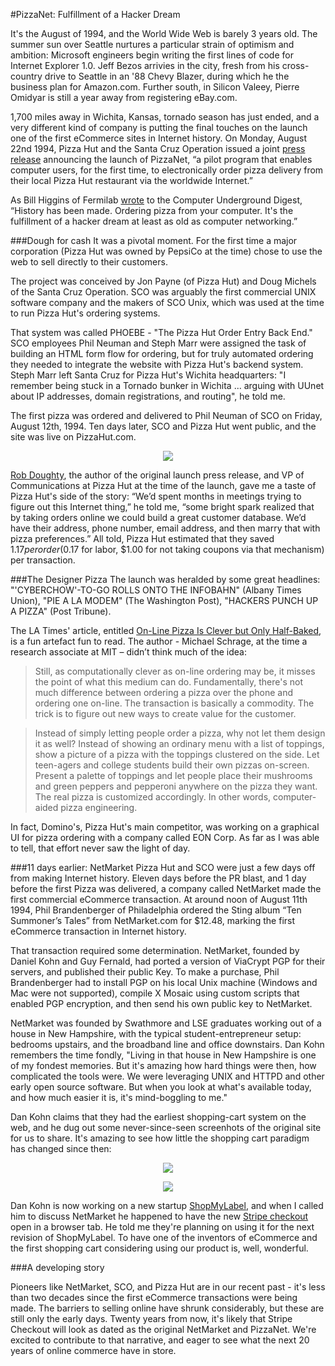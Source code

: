 #PizzaNet: Fulfillment of a Hacker Dream

It's the August of 1994, and the World Wide Web is barely 3 years old. The summer sun over Seattle nurtures a particular strain of optimism and ambition: Microsoft engineers begin writing the first lines of code for Internet Explorer 1.0. Jeff Bezos arrivies in the city, fresh from his cross-country drive to Seattle in an '88 Chevy Blazer, during which he the business plan for Amazon.com. Further south, in Silicon Valeey, Pierre Omidyar is still a year away from registering eBay.com.

1,700 miles away in Wichita, Kansas, tornado season has just ended, and a very different kind of company is putting the final touches on the launch one of the first eCommerce sites in Internet history. On Monday, August 22nd 1994, Pizza Hut and the Santa Cruz Operation issued a joint [press release](http://www.interesting-people.org/archives/interesting-people/199408/msg00057.html) announcing the launch of PizzaNet, “a pilot program that enables computer users, for the first time, to electronically order pizza delivery from their local Pizza Hut restaurant via the worldwide Internet.”

As Bill Higgins of Fermilab [wrote](http://cu-digest.org/CUDS6/cud6.83) to the Computer Underground Digest, “History has been made.  Ordering pizza from your computer.  It's the fulfillment of a hacker dream at least as old as computer networking.”


###Dough for cash
It was a pivotal moment. For the first time a major corporation (Pizza Hut was owned by PepsiCo at the time) chose to use the web to sell directly to their customers. 

The project was conceived by Jon Payne (of Pizza Hut) and Doug Michels of the Santa Cruz Operation. SCO was arguably the first commercial UNIX software company and the makers of SCO Unix, which was used at the time to run Pizza Hut's ordering systems. 

That system was called PHOEBE - "The Pizza Hut Order Entry Back End." SCO employees Phil Neuman and Steph Marr were assigned the task of building an HTML form flow for ordering, but for truly automated ordering they needed to integrate the website with Pizza Hut's backend system. Steph Marr left Santa Cruz for Pizza Hut's Wichita headquarters: "I remember being stuck in a Tornado bunker in Wichita ... arguing with UUnet about IP addresses, domain registrations, and routing", he told me.  

The first pizza was ordered and delivered to Phil Neuman of SCO on Friday, August 12th, 1994. Ten days later, SCO and Pizza Hut went public, and the site was live on PizzaHut.com.

<p align="center"><img src="https://github.com/sinak/stripe-blog-posts/raw/master/1%20-%20images/pizza1.jpg" /></p>

[Rob Doughty](http://robdoughtycommunications.com/robdoughtycommunications.com/Welcome.html), the author of the original launch press release, and VP of Communications at Pizza Hut at the time of the launch, gave me a taste of Pizza Hut's side of the story: “We’d spent months in meetings trying to figure out this Internet thing,” he told me, “some bright spark realized that by taking orders online we could build a great customer database. We’d have their address, phone number, email address, and then marry that with pizza preferences.” All told, Pizza Hut estimated that they saved $1.17 per order ($0.17 for labor, $1.00 for not taking coupons via that mechanism) per transaction.


###The Designer Pizza
The launch was heralded by some great headlines: "'CYBERCHOW'-TO-GO ROLLS ONTO THE INFOBAHN" (Albany Times Union), "PIE A LA MODEM" (The Washington Post), "HACKERS PUNCH UP A PIZZA" (Post Tribune).

The LA Times' article, entitled [On-Line Pizza Is Clever but Only Half-Baked](http://articles.latimes.com/1994-08-25/business/fi-31168_1_pizza-hut), is a fun artefact fun to read. The author - Michael Schrage, at the time a research associate at MIT – didn’t think much of the idea:

> Still, as computationally clever as on-line ordering may be, it misses the point of what this medium can do. Fundamentally, there's not much difference between ordering a pizza over the phone and ordering one on-line. The transaction is basically a commodity. The trick is to figure out new ways to create value for the customer.

> Instead of simply letting people order a pizza, why not let them design it as well? Instead of showing an ordinary menu with a list of toppings, show a picture of a pizza with the toppings clustered on the side. Let teen-agers and college students build their own pizzas on-screen. Present a palette of toppings and let people place their mushrooms and green peppers and pepperoni anywhere on the pizza they want. The real pizza is customized accordingly. In other words, computer-aided pizza engineering.

In fact, Domino's, Pizza Hut's main competitor, was working on a graphical UI for pizza ordering with a company called EON Corp. As far as I was able to tell, that effort never saw the light of day.

###11 days earlier: NetMarket
Pizza Hut and SCO were just a few days off from making Internet history. Eleven days before the PR blast, and 1 day before the first Pizza was delivered, a company called NetMarket made the first commercial eCommerce transaction. At around noon of August 11th 1994, Phil Brandenberger of Philadelphia ordered the Sting album “Ten Summoner’s Tales” from NetMarket.com for $12.48, marking the first eCommerce transaction in Internet history. 

That transaction required some determination. NetMarket, founded by Daniel Kohn and Guy Fernald, had ported a version of ViaCrypt PGP for their servers, and published their public Key. To make a purchase, Phil Brandenberger had to install PGP on his local Unix machine (Windows and Mac were not supported), compile X Mosaic using custom scripts that enabled PGP encryption, and then send his own public key to NetMarket.

NetMarket was founded by Swathmore and LSE graduates working out of a house in New Hampshire, with the typical student-entrepreneur setup: bedrooms upstairs, and the broadband line and office downstairs. Dan Kohn remembers the time fondly, "Living in that house in New Hampshire is one of my fondest memories. But it's amazing how hard things were then, how complicated the tools were. We were leveraging UNIX and HTTPD and other early open source software. But when you look at what's available today, and how much easier it is, it's mind-boggling to me."

Dan Kohn claims that they had the earliest shopping-cart system on the web, and he dug out some never-since-seen screenhots of the original site for us to share. It's amazing to see how little the shopping cart paradigm has changed since then:

<p align="center"><img src="https://github.com/sinak/stripe-blog-posts/raw/master/1%20-%20images/netmarket-2.gif" /></p>
<p align="center"><img src="https://github.com/sinak/stripe-blog-posts/raw/master/1%20-%20images/netmarket-1.gif" /></p>

Dan Kohn is now working on a new startup [ShopMyLabel](http://shopmylabel.com), and when I called him to discuss NetMarket he happened to have the new [Stripe checkout](https://stripe.com/blog/stripe-checkout) open in a browser tab. He told me they're planning on using it for the next revision of ShopMyLabel. To have one of the inventors of eCommerce and the first shopping cart considering using our product is, well, wonderful.

###A developing story

Pioneers like NetMarket, SCO, and Pizza Hut are in our recent past - it's less than two decades since the first eCommerce transactions were being made. The barriers to selling online have shrunk considerably, but these are still only the early days. Twenty years from now, it's likely that Stripe Checkout will look as dated as the original NetMarket and PizzaNet. We're excited to contribute to that narrative, and eager to see what the next 20 years of online commerce have in store.
